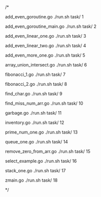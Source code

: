 /*

 add_even_goroutine.go
 ./run.sh task/ 1

 add_even_goroutine_main.go
 ./run.sh task/ 2

 add_even_linear_one.go
 ./run.sh task/ 3

 add_even_linear_two.go
 ./run.sh task/ 4

 add_even_more_one.go
 ./run.sh task/ 5

 array_union_intersect.go
 ./run.sh task/ 6

 fibonacci_1.go
 ./run.sh task/ 7

 fibonacci_2.go
 ./run.sh task/ 8

 find_char.go
 ./run.sh task/ 9

 find_miss_num_arr.go
 ./run.sh task/ 10

 garbage.go
 ./run.sh task/ 11

 inventory.go
 ./run.sh task/ 12

 prime_num_one.go
 ./run.sh task/ 13

 queue_one.go
 ./run.sh task/ 14

 remove_zero_from_arr.go
 ./run.sh task/ 15

 select_example.go
 ./run.sh task/ 16

 stack_one.go
 ./run.sh task/ 17

 zmain.go
 ./run.sh task/ 18

*/
